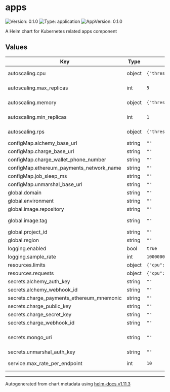 # apps

![Version: 0.1.0](https://img.shields.io/badge/Version-0.1.0-informational?style=flat-square) ![Type: application](https://img.shields.io/badge/Type-application-informational?style=flat-square) ![AppVersion: 0.1.0](https://img.shields.io/badge/AppVersion-0.1.0-informational?style=flat-square)

A Helm chart for Kubernetes related apps component

## Values

| Key | Type | Default | Description |
|-----|------|---------|-------------|
| autoscaling.cpu | object | `{"threshold":80}` | Autoscaling - CPU threshold (in percent, Horizontal Pod Autoscaler) |
| autoscaling.max_replicas | int | `5` | Autoscaling - Maximum replicas value (Horizontal Pod Autoscaler) |
| autoscaling.memory | object | `{"threshold":80}` | Autoscaling - RAM threshold (in percent, Horizontal Pod Autoscaler) |
| autoscaling.min_replicas | int | `1` | Autoscaling - Minimal replicas value (Horizontal Pod Autoscaler) |
| autoscaling.rps | object | `{"threshold":80}` | Autoscaling - RPS threshold (in percent, Horizontal Pod Autoscaler) |
| configMap.alchemy_base_url | string | `""` | Alchemy - Base URL |
| configMap.charge_base_url | string | `""` | Charge - Base URL |
| configMap.charge_wallet_phone_number | string | `""` | Charge - Wallet phone number |
| configMap.ethereum_payments_network_name | string | `""` | Ethereum - Payments network name |
| configMap.job_sleep_ms | string | `""` | Job sleep (ms) |
| configMap.unmarshal_base_url | string | `""` | Unmarshal - Base URL |
| global.domain | string | `""` | DNS domain |
| global.environment | string | `""` | Label 'environment' |
| global.image.repository | string | `""` | Repository ID |
| global.image.tag | string | `""` | Tag; overrides the image tag whose default is the chart appVersion. |
| global.project_id | string | `""` | Google Cloud - Project ID |
| global.region | string | `""` | Google Cloud - Region |
| logging.enabled | bool | `true` | Logging - Enabled (`true` or `false`) |
| logging.sample_rate | int | `1000000` | Logging - Sample rate (from 0 to 500000 / 1000000) |
| resources.limits | object | `{"cpu":"","memory":""}` | Resources - Limits |
| resources.requests | object | `{"cpu":"","memory":""}` | Resources - Requests |
| secrets.alchemy_auth_key | string | `""` | Alchemy - Auth key |
| secrets.alchemy_webhook_id | string | `""` | Alchemy - Webhook ID |
| secrets.charge_payments_ethereum_mnemonic | string | `""` | Charge - Payments Ethereum mnemonic |
| secrets.charge_public_key | string | `""` | Charge - Public key |
| secrets.charge_secret_key | string | `""` | Charge - Secret key |
| secrets.charge_webhook_id | string | `""` | Charge - Webhook ID |
| secrets.mongo_uri | string | `""` | MongoDB Atlas URI (mongodb://username:password@hostname:port/database?params) |
| secrets.unmarshal_auth_key | string | `""` | Unmarshal - Auth key |
| service.max_rate_per_endpoint | int | `10` | Service - Annotation `networking.gke.io/max-rate-per-endpoint` (RPS per pod) |

----------------------------------------------
Autogenerated from chart metadata using [helm-docs v1.11.3](https://github.com/norwoodj/helm-docs/releases/v1.11.3)
